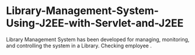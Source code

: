# Library-Management-System-Using-J2EE-with-Servlet-and-J2EE
Library Management System has been developed for managing, monitoring, and controlling the system in a Library. Checking employee .
